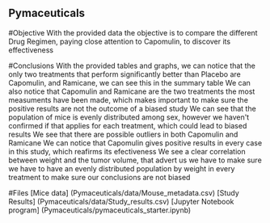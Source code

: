 ## Pymaceuticals 
#Objective
With the provided data the objective is to compare the different Drug Regimen, paying close attention to Capomulin, to discover its effectiveness

#Conclusions
With the provided tables and graphs, we can notice that the only two treatments that perform significantly better than Placebo are Capomulin, and Ramicane, we can see this in the summary table
We can also notice that Capomulin and Ramicane are the two treatments the most measuments have been made, which makes important to make sure the positive results are not the outcome of a biased study
We can see that the population of mice is evenly distributed among sex, however we haven't confirmed if that applies for each treatment, which could lead to biased results
We see that there are possible outliers in both Capomulin and Ramicane
We can notice that Capomulin gives positive results in every case in this study, which reafirms its efectiveness
We see a clear correlation between weight and the tumor volume, that advert us we have to make sure we have to have an evenly distributed population by weight in every treatment to make sure our conclusions are not biased

#Files 
[Mice data] (Pymaceuticals/data/Mouse_metadata.csv) 
[Study Results] (Pymaceuticals/data/Study_results.csv) 
[Jupyter Notebook program] (Pymaceuticals/pymaceuticals_starter.ipynb)
